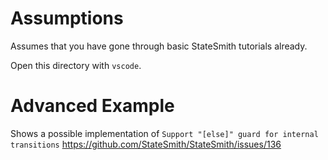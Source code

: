 # Assumptions
Assumes that you have gone through basic StateSmith tutorials already.

Open this directory with `vscode`.

# Advanced Example
Shows a possible implementation of `Support "[else]" guard for internal transitions` https://github.com/StateSmith/StateSmith/issues/136
